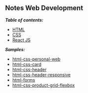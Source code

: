 ## Notes Web Development

***Table of contents:***

- [HTML](html/HTML.md)
- [CSS](css/CSS.md)
- [React JS](react-js/REACT-JS.md)


***Samples:***
- [html-css-personal-web](samples/html-css-personal-web/index.html)
- [html-css-card](samples/html-css-card/index.html)
- [html-css-header](samples/html-css-header/index.html)
- [html-css-header-responsive](samples/html-css-header-responsive/index.html)
- [html-forms](samples/html-forms/index.html)
- [html-css-product-grid-flexbox](samples/html-css-product-grid-flexbox/index.html)